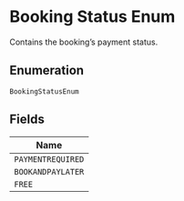 
# Booking Status Enum

Contains the booking’s payment status.

## Enumeration

`BookingStatusEnum`

## Fields

| Name |
|  --- |
| `PAYMENTREQUIRED` |
| `BOOKANDPAYLATER` |
| `FREE` |

